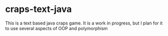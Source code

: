 # craps-text-java
This is a text based java craps game. It is a work in progress, but I plan for it to use several aspects of OOP and polymorphism 
